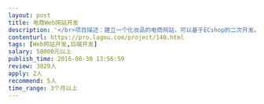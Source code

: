 ```yaml
---                
layout: post       
title: 电商Web网站开发           
description: '</br>项目描述：建立一个化妆品的电商网站，可以基于ECshop的二次开发。</br></br>主要功能点：</br></br>产品展示，页面展示，产品售卖</br></br>人员要求：</br></br>有电商平台开发经验</br>'     
contenturl: https://pro.lagou.com/project/140.html      
tags: [Web网站开发,后端开发]            
salary: 50000元以上          
publish_time: 2016-08-30 13:56:59         
review: 3029人                   
apply: 2人                   
recommend: 5人                   
time_range: 3个月以上              
---                 
```

